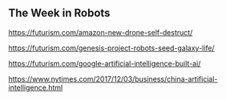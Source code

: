 ## The Week in Robots

https://futurism.com/amazon-new-drone-self-destruct/

https://futurism.com/genesis-project-robots-seed-galaxy-life/

https://futurism.com/google-artificial-intelligence-built-ai/

https://www.nytimes.com/2017/12/03/business/china-artificial-intelligence.html




